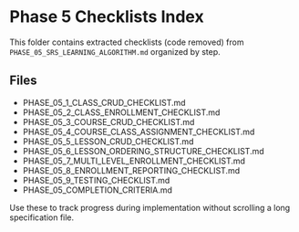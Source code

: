 # Phase 5 Checklists Index

This folder contains extracted checklists (code removed) from `PHASE_05_SRS_LEARNING_ALGORITHM.md` organized by step.

## Files
- PHASE_05_1_CLASS_CRUD_CHECKLIST.md
- PHASE_05_2_CLASS_ENROLLMENT_CHECKLIST.md
- PHASE_05_3_COURSE_CRUD_CHECKLIST.md
- PHASE_05_4_COURSE_CLASS_ASSIGNMENT_CHECKLIST.md
- PHASE_05_5_LESSON_CRUD_CHECKLIST.md
- PHASE_05_6_LESSON_ORDERING_STRUCTURE_CHECKLIST.md
- PHASE_05_7_MULTI_LEVEL_ENROLLMENT_CHECKLIST.md
- PHASE_05_8_ENROLLMENT_REPORTING_CHECKLIST.md
- PHASE_05_9_TESTING_CHECKLIST.md
- PHASE_05_COMPLETION_CRITERIA.md

Use these to track progress during implementation without scrolling a long specification file.
